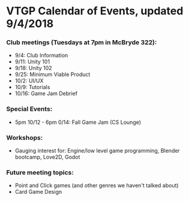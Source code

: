 # VTGP Calendar of Events, updated 9/4/2018

### Club meetings (Tuesdays at 7pm in McBryde 322):
- 9/4: Club Information
- 9/11: Unity 101
- 9/18: Unity 102
- 9/25: Minimum Viable Product
- 10/2: UI/UX
- 10/9: Tutorials
- 10/16: Game Jam Debrief

### Special Events:
- 5pm 10/12 - 6pm 0/14: Fall Game Jam (CS Lounge)

### Workshops:
- Gauging interest for: Engine/low level game programming, Blender bootcamp, Love2D, Godot

### Future meeting topics:
- Point and Click games (and other genres we haven't talked about)
- Card Game Design